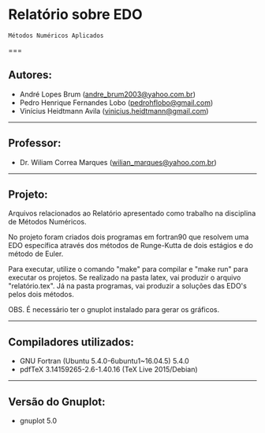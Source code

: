# Relatório sobre EDO

    Métodos Numéricos Aplicados
===

## Autores:

* André Lopes Brum (andre_brum2003@yahoo.com.br)
* Pedro Henrique Fernandes Lobo (pedrohflobo@gmail.com)
* Vinícius Heidtmann Avila (vinicius.heidtmann@gmail.com)

---
## Professor:
	
* Dr. Wiliam Correa Marques (wilian_marques@yahoo.com.br)

---
## Projeto:

Arquivos relacionados ao Relatório apresentado como trabalho na disciplina de Métodos Numéricos.


No projeto foram criados dois programas em fortran90 que resolvem uma EDO específica através dos métodos
de Runge-Kutta de dois estágios e do método de Euler.


Para executar, utilize o comando "make" para compilar e "make run" para executar os projetos. Se realizado
na pasta latex, vai produzir o arquivo "relatório.tex". Já na pasta programas, vai produzir a soluções das
EDO's pelos dois métodos.


OBS. É necessário ter o gnuplot instalado para gerar os gráficos.

---
## Compiladores utilizados:

* GNU Fortran (Ubuntu 5.4.0-6ubuntu1~16.04.5) 5.4.0 
* pdfTeX 3.14159265-2.6-1.40.16 (TeX Live 2015/Debian)

---
## Versão do Gnuplot:

* gnuplot 5.0 


